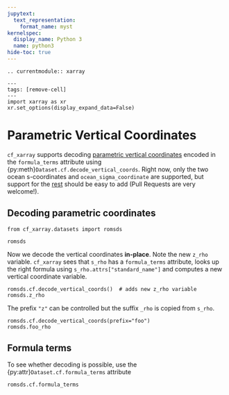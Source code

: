 ```yaml
---
jupytext:
  text_representation:
    format_name: myst
kernelspec:
  display_name: Python 3
  name: python3
hide-toc: true
---
```

```{eval-rst}
.. currentmodule:: xarray
```
```{code-cell}
---
tags: [remove-cell]
---
import xarray as xr
xr.set_options(display_expand_data=False)
```


# Parametric Vertical Coordinates

`cf_xarray` supports decoding [parametric vertical coordinates](http://cfconventions.org/Data/cf-conventions/cf-conventions-1.8/cf-conventions.html#parametric-vertical-coordinate) encoded in the `formula_terms` attribute using {py:meth}`Dataset.cf.decode_vertical_coords`. Right now, only the two ocean s-coordinates and `ocean_sigma_coordinate` are supported, but support for the [rest](http://cfconventions.org/Data/cf-conventions/cf-conventions-1.8/cf-conventions.html#parametric-v-coord) should be easy to add (Pull Requests are very welcome!).

## Decoding parametric coordinates
```{code-cell}
from cf_xarray.datasets import romsds

romsds
```

Now we decode the vertical coordinates **in-place**. Note the new `z_rho` variable. `cf_xarray` sees that `s_rho` has a `formula_terms` attribute, looks up the right formula using `s_rho.attrs["standard_name"]` and computes a new vertical coordinate variable.

```{code-cell}
romsds.cf.decode_vertical_coords()  # adds new z_rho variable
romsds.z_rho
```

The prefix `"z"` can be controlled but the suffix `_rho` is copied from `s_rho`.
```{code-cell}
romsds.cf.decode_vertical_coords(prefix="foo")
romsds.foo_rho
```

## Formula terms

To see whether decoding is possible, use the {py:attr}`Dataset.cf.formula_terms` attribute
```{code-cell}
romsds.cf.formula_terms
```
